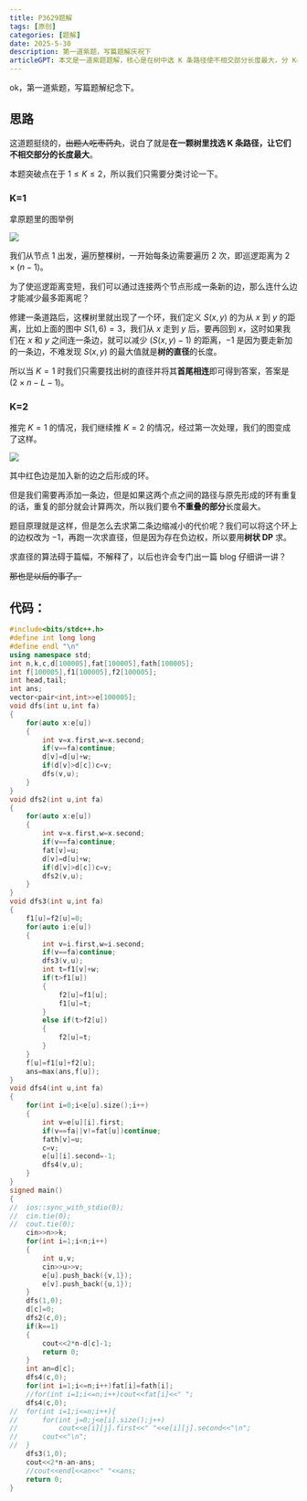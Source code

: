 ```yaml
---
title: P3629题解
tags: [原创]
categories: [题解]
date: 2025-5-30
description: 第一道紫题，写篇题解庆祝下
articleGPT: 本文是一道紫题题解，核心是在树中选 K 条路径使不相交部分长度最大，分 K=1、K=2 讨论，并给出了对应的算法与实现代码。
---
```

ok，第一道紫题，写篇题解纪念下。

## 思路
这道题挺绕的，~~出题人吃枣药丸~~，说白了就是**在一颗树里找选 K 条路径，让它们不相交部分的长度最大**。

本题突破点在于 $1\le K \le 2$，所以我们只需要分类讨论一下。

### K=1
拿原题里的图举例

![](https://cdn.luogu.com.cn/upload/image_hosting/l6qfeato.png)

我们从节点 $1$ 出发，遍历整棵树，一开始每条边需要遍历 $2$ 次，即巡逻距离为 $2\times (n-1)$。

为了使巡逻距离变短，我们可以通过连接两个节点形成一条新的边，那么连什么边才能减少最多距离呢？

修建一条道路后，这棵树里就出现了一个环，我们定义 $S(x,y)$ 的为从 $x$ 到 $y$ 的距离，比如上面的图中 $S(1,6)=3$，我们从 $x$ 走到 $y$ 后，要再回到 $x$，这时如果我们在 $x$ 和 $y$ 之间连一条边，就可以减少 $(S(x,y)-1)$ 的距离，$-1$ 是因为要走新加的一条边，不难发现 $S(x,y)$ 的最大值就是**树的直径**的长度。

所以当 $K=1$ 时我们只需要找出树的直径并将其**首尾相连**即可得到答案，答案是 $(2\times n-L-1)$。

### K=2
推完 $K=1$ 的情况，我们继续推 $K=2$ 的情况，经过第一次处理，我们的图变成了这样。

![](https://cdn.luogu.com.cn/upload/image_hosting/5jfjuyla.png)

其中红色边是加入新的边之后形成的环。

但是我们需要再添加一条边，但是如果这两个点之间的路径与原先形成的环有重复的话，重复的部分就会计算两次，所以我们要令**不重叠的部分**长度最大。

题目原理就是这样，但是怎么去求第二条边缩减小的代价呢？我们可以将这个环上的边权改为 $-1$，再跑一次求直径，但是因为存在负边权，所以要用**树状 DP** 求。

求直径的算法碍于篇幅，不解释了，以后也许会专门出一篇 blog 仔细讲一讲？

~~那也是以后的事了。~~

## 代码：
```cpp
#include<bits/stdc++.h>
#define int long long
#define endl "\n"
using namespace std;
int n,k,c,d[100005],fat[100005],fath[100005];
int f[100005],f1[100005],f2[100005];
int head,tail;
int ans;
vector<pair<int,int>>e[100005];
void dfs(int u,int fa)
{
	for(auto x:e[u])
	{
		int v=x.first,w=x.second;
		if(v==fa)continue;
		d[v]=d[u]+w;
		if(d[v]>d[c])c=v;
		dfs(v,u);
	}
}
void dfs2(int u,int fa)
{
	for(auto x:e[u])
	{
		int v=x.first,w=x.second;
		if(v==fa)continue;
		fat[v]=u;
		d[v]=d[u]+w;
		if(d[v]>d[c])c=v;
		dfs2(v,u);
	}
}
void dfs3(int u,int fa)
{ 
	f1[u]=f2[u]=0;
	for(auto i:e[u])
	{ 
		int v=i.first,w=i.second;
		if(v==fa)continue;
		dfs3(v,u);
		int t=f1[v]+w;
		if(t>f1[u])
		{ 
			f2[u]=f1[u];
			f1[u]=t;
		}
		else if(t>f2[u])
		{ 
			f2[u]=t;
		} 
	} 
	f[u]=f1[u]+f2[u];
	ans=max(ans,f[u]);
} 
void dfs4(int u,int fa)
{
	for(int i=0;i<e[u].size();i++)
	{
		int v=e[u][i].first;
		if(v==fa||v!=fat[u])continue;
		fath[v]=u;
		c=v;
		e[u][i].second=-1;
		dfs4(v,u);
	}
}
signed main()
{
//	ios::sync_with_stdio(0);
//	cin.tie(0);
//	cout.tie(0);
	cin>>n>>k;
	for(int i=1;i<n;i++)
	{
		int u,v;
		cin>>u>>v;
		e[u].push_back({v,1});
		e[v].push_back({u,1});
	}
	dfs(1,0);
	d[c]=0;
	dfs2(c,0);
	if(k==1)
	{
		cout<<2*n-d[c]-1;
		return 0;
	}
	int an=d[c];
	dfs4(c,0);
	for(int i=1;i<=n;i++)fat[i]=fath[i];
	//for(int i=1;i<=n;i++)cout<<fat[i]<<" ";
	dfs4(c,0);
//	for(int i=1;i<=n;i++){
//		for(int j=0;j<e[i].size();j++)
//			cout<<e[i][j].first<<" "<<e[i][j].second<<"\n";
//		cout<<"\n";
//	}
	dfs3(1,0);
	cout<<2*n-an-ans;
	//cout<<endl<<an<<" "<<ans;
	return 0;
}
```
